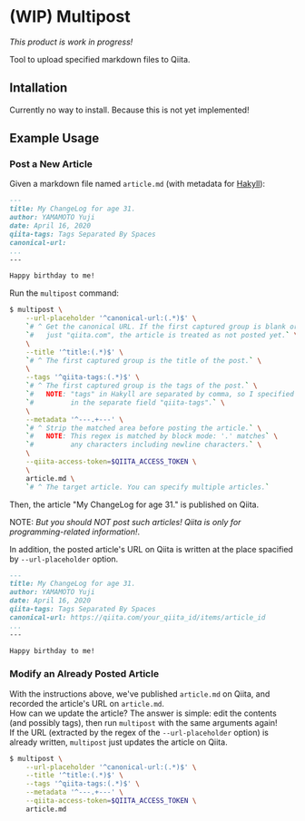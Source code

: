 # (WIP) Multipost

*This product is work in progress!*

Tool to upload specified markdown files to Qiita.

## Intallation

Currently no way to install. Because this is not yet implemented!

## Example Usage

### Post a New Article

Given a markdown file named `article.md` (with metadata for [Hakyll](https://jaspervdj.be/hakyll/)):

```markdown
---
title: My ChangeLog for age 31.
author: YAMAMOTO Yuji
date: April 16, 2020
qiita-tags: Tags Separated By Spaces
canonical-url:
...
---

Happy birthday to me!
```

Run the `multipost` command:

```bash
$ multipost \
    --url-placeholder '^canonical-url:(.*)$' \
    `# ^ Get the canonical URL. If the first captured group is blank or` \
    `#   just "qiita.com", the article is treated as not posted yet.` \
    \
    --title '^title:(.*)$' \
    `# ^ The first captured group is the title of the post.` \
    \
    --tags '^qiita-tags:(.*)$' \
    `# ^ The first captured group is the tags of the post.` \
    `#   NOTE: "tags" in Hakyll are separated by comma, so I specified it` \
    `#         in the separate field "qiita-tags".` \
    \
    --metadata '^---.+---' \
    `# ^ Strip the matched area before posting the article.` \
    `#   NOTE: This regex is matched by block mode: '.' matches` \
    `#         any characters including newline characters.` \
    \
    --qiita-access-token=$QIITA_ACCESS_TOKEN \
    \
    article.md \
    `# ^ The target article. You can specify multiple articles.`
```

Then, the article "My ChangeLog for age 31." is published on Qiita.

NOTE: *But you should NOT post such articles! Qiita is only for programming-related information!*.

In addition, the posted article's URL on Qiita is written at the place spacified by `--url-placeholder` option.

```markdown
---
title: My ChangeLog for age 31.
author: YAMAMOTO Yuji
date: April 16, 2020
qiita-tags: Tags Separated By Spaces
canonical-url: https://qiita.com/your_qiita_id/items/article_id
...
---

Happy birthday to me!
```

### Modify an Already Posted Article

With the instructions above, we've published `article.md` on Qiita, and recorded the article's URL on `article.md`.  
How can we update the article? The answer is simple: edit the contents (and possibly tags), then run `multipost` with the same arguments again!  
If the URL (extracted by the regex of the `--url-placeholder` option) is already written, `multipost` just updates the article on Qiita.

```bash
$ multipost \
    --url-placeholder '^canonical-url:(.*)$' \
    --title '^title:(.*)$' \
    --tags '^qiita-tags:(.*)$' \
    --metadata '^---.+---' \
    --qiita-access-token=$QIITA_ACCESS_TOKEN \
    article.md
```
